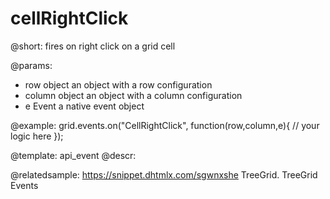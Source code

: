 cellRightClick
=============

@short:
fires on right click on a grid cell

@params:
- row			object		an object with a row configuration
- column		object		an object with a column configuration
- e				Event		a native event object


@example:
grid.events.on("CellRightClick", function(row,column,e){
     // your logic here
});


@template: api_event
@descr:

@relatedsample: https://snippet.dhtmlx.com/sgwnxshe	TreeGrid. TreeGrid Events

